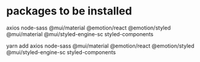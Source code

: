 # packages to be installed
axios
node-sass
@mui/material @emotion/react @emotion/styled
@mui/material @mui/styled-engine-sc styled-components

yarn add axios node-sass @mui/material @emotion/react @emotion/styled @mui/styled-engine-sc styled-components

